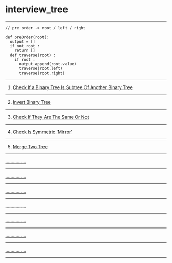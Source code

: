 # interview_tree

---
```
// pre order -> root / left / right

def preOrder(root):
  output = []
  if not root :
    return []
  def traverse(root) :
    if root :
      output.append(root.value)
      traverse(root.left)
      traverse(root.right)
```

---
1. [Check If a Binary Tree Is Subtree Of Another Binary Tree](./challenge1.md)

---
2. [Invert Binary Tree](./challenge2.md)

---
3. [Check If They Are The Same Or Not](./challenge3.md)

---
4. [Check Is Symmetric 'Mirror'](./challenge4.md)

---
5. [Merge Two Tree](./challenge5.md)

---
[................]()

---
[................]()

---
[................]()

---
[................]()

---
[................]()

---
[................]()

---
[................]()

---
